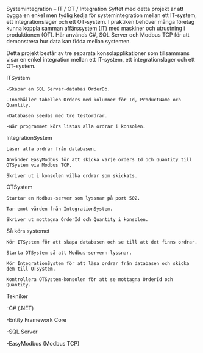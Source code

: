 Systemintegration – IT / OT / Integration
Syftet med detta projekt är att bygga en enkel men tydlig kedja för systemintegration mellan ett IT-system, ett integrationslager och ett OT-system.
I praktiken behöver många företag kunna koppla samman affärssystem (IT) med maskiner och utrustning i produktionen (OT). Här används C#, SQL Server och Modbus TCP för att demonstrera hur data kan flöda mellan systemen.

Detta projekt består av tre separata konsolapplikationer som tillsammans visar en enkel integration mellan ett IT-system, ett integrationslager och ett OT-system.

ITSystem

    -Skapar en SQL Server-databas OrderDb.

    -Innehåller tabellen Orders med kolumner för Id, ProductName och Quantity.

    -Databasen seedas med tre testordrar.

    -När programmet körs listas alla ordrar i konsolen.

IntegrationSystem

    Läser alla ordrar från databasen.

    Använder EasyModbus för att skicka varje orders Id och Quantity till OTSystem via Modbus TCP.

    Skriver ut i konsolen vilka ordrar som skickats.

OTSystem

    Startar en Modbus-server som lyssnar på port 502.

    Tar emot värden från IntegrationSystem.

    Skriver ut mottagna OrderId och Quantity i konsolen.

Så körs systemet

    Kör ITSystem för att skapa databasen och se till att det finns ordrar.

    Starta OTSystem så att Modbus-servern lyssnar.

    Kör IntegrationSystem för att läsa ordrar från databasen och skicka dem till OTSystem.

    Kontrollera OTSystem-konsolen för att se mottagna OrderId och Quantity.

Tekniker

-C# (.NET)

-Entity Framework Core

-SQL Server

-EasyModbus (Modbus TCP)
